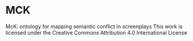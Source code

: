 # MCK
McK: ontology for mapping semantic conflict in screenplays
This work is licensed under the Creative Commons Attribution 4.0 International License
